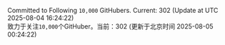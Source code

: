 Committed to Following `10,000` GitHubers. Current: <!-- FOLLOWING_COUNT -->302<!-- FOLLOWING_COUNT --> (Update at UTC <!-- LAST_UPDATED -->2025-08-04 16:24:22<!-- LAST_UPDATED -->)<br>
致力于关注`10,000`个GitHuber。当前：<!-- FOLLOWING_COUNT -->302<!-- FOLLOWING_COUNT --> (更新于北京时间 <!-- LAST_UPDATED_CST -->2025-08-05 00:24:22<!-- LAST_UPDATED_CST -->)

